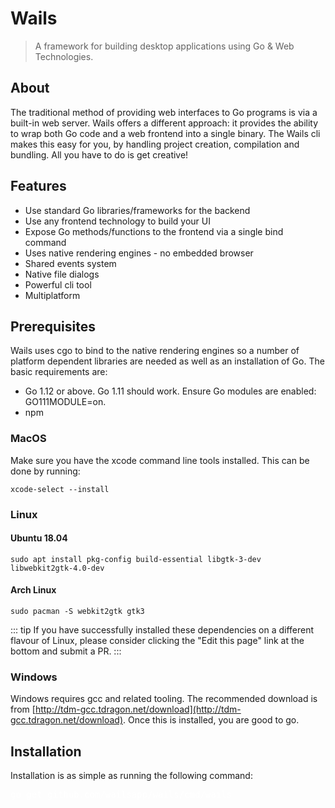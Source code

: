 # Wails

> A framework for building desktop applications using Go & Web Technologies.

## About

The traditional method of providing web interfaces to Go programs is via a built-in web server. Wails offers a different approach: it provides the ability to wrap both Go code and a web frontend into a single binary. The Wails cli makes this easy for you, by handling project creation, compilation and bundling. All you have to do is get creative!

## Features

- Use standard Go libraries/frameworks for the backend
- Use any frontend technology to build your UI
- Expose Go methods/functions to the frontend via a single bind command
- Uses native rendering engines - no embedded browser
- Shared events system
- Native file dialogs
- Powerful cli tool
- Multiplatform

## Prerequisites

Wails uses cgo to bind to the native rendering engines so a number of platform dependent libraries are needed as well as an installation of Go. The basic requirements are:

- Go 1.12 or above. Go 1.11 should work. Ensure Go modules are enabled: GO111MODULE=on.
- npm

### MacOS

Make sure you have the xcode command line tools installed. This can be done by running:

`xcode-select --install`

### Linux

#### Ubuntu 18.04

`sudo apt install pkg-config build-essential libgtk-3-dev libwebkit2gtk-4.0-dev`

#### Arch Linux

`sudo pacman -S webkit2gtk gtk3`

::: tip
If you have successfully installed these dependencies on a different flavour of Linux, please consider clicking the "Edit this page" link at the bottom and submit a PR.
:::

### Windows

Windows requires gcc and related tooling. The recommended download is from [http://tdm-gcc.tdragon.net/download](http://tdm-gcc.tdragon.net/download). Once this is installed, you are good to go.



## Installation

Installation is as simple as running the following command:

<pre style='color:white'>
go get github.com/wailsapp/wails/cmd/wails
</pre>
